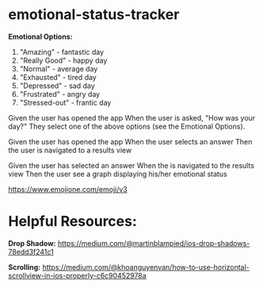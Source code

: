 # emotional-status-tracker

**Emotional Options:**
1. "Amazing" - fantastic day
2. "Really Good" - happy day
3. "Normal" - average day
4. "Exhausted" - tired day
5. "Depressed" - sad day
6. "Frustrated" - angry day
7. "Stressed-out" - frantic day

Given the user has opened the app
When the user is asked, "How was your day?"
They select one of the above options (see the Emotional Options).

Given the user has opened the app
When the user selects an answer
Then the user is navigated to a results view

Given the user has selected an answer
When the is navigated to the results view
Then the user see a graph displaying his/her emotional status

https://www.emojione.com/emoji/v3


# Helpful Resources:
**Drop Shadow:** https://medium.com/@martinblampied/ios-drop-shadows-78edd3f241c1

**Scrolling:** https://medium.com/@khoanguyenvan/how-to-use-horizontal-scrollview-in-ios-properly-c6c90452978a
